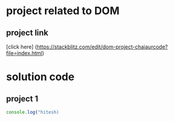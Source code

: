 # project related to DOM

## project link
[click here] (https://stackblitz.com/edit/dom-project-chaiaurcode?file=index.html) 
 

 # solution code

 ## project 1

 ```javascript
 console.log("hitesh)
 ```